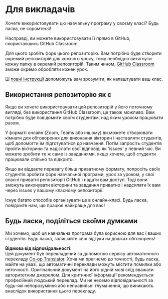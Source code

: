 <!--
CO_OP_TRANSLATOR_METADATA:
{
  "original_hash": "a094ef9927883de1cfcee51dbd143381",
  "translation_date": "2025-08-26T00:39:57+00:00",
  "source_file": "lessons/0-course-setup/for-teachers.md",
  "language_code": "uk"
}
-->
# Для викладачів

Хочете використовувати цю навчальну програму у своєму класі? Будь ласка, не соромтеся!

Насправді, ви можете використовувати її прямо в GitHub, скориставшись GitHub Classroom.

Для цього зробіть форк цього репозиторію. Вам потрібно буде створити окремий репозиторій для кожного уроку, тому необхідно витягнути кожну папку в окремий репозиторій. Таким чином, [GitHub Classroom](https://classroom.github.com/classrooms) зможе окремо обробляти кожен урок.

Ці [повні інструкції](https://github.blog/2020-03-18-set-up-your-digital-classroom-with-github-classroom/) допоможуть вам зрозуміти, як налаштувати ваш клас.

## Використання репозиторію як є

Якщо ви хочете використовувати цей репозиторій у його поточному вигляді, без використання GitHub Classroom, це також можливо. Вам потрібно буде повідомити своїм студентам, над яким уроком працювати разом.

У форматі онлайн (Zoom, Teams або іншому) ви можете створювати кімнати для обговорення для виконання вікторин і наставляти студентів, щоб допомогти їм підготуватися до навчання. Потім запросіть студентів пройти вікторини та надіслати свої відповіді як 'issues' у певний час. Ви можете зробити те ж саме із завданнями, якщо хочете, щоб студенти працювали спільно та відкрито.

Якщо ви віддаєте перевагу більш приватному формату, попросіть своїх студентів зробити форк навчальної програми, урок за уроком, у свої власні приватні репозиторії GitHub і надати вам доступ. Тоді вони зможуть виконувати вікторини та завдання приватно і надсилати їх вам через issues у вашому класному репозиторії.

Існує багато способів організувати це в онлайн-класі. Будь ласка, повідомте нам, що працює найкраще для вас!

## Будь ласка, поділіться своїми думками

Ми хочемо, щоб ця навчальна програма була корисною для вас і ваших студентів. Будь ласка, залишайте свої відгуки на дошках обговорень!

**Відмова від відповідальності**:  
Цей документ був перекладений за допомогою сервісу автоматичного перекладу [Co-op Translator](https://github.com/Azure/co-op-translator). Хоча ми прагнемо до точності, будь ласка, майте на увазі, що автоматичні переклади можуть містити помилки або неточності. Оригінальний документ на його рідній мові слід вважати авторитетним джерелом. Для критичної інформації рекомендується професійний людський переклад. Ми не несемо відповідальності за будь-які непорозуміння або неправильні тлумачення, що виникають внаслідок використання цього перекладу.
